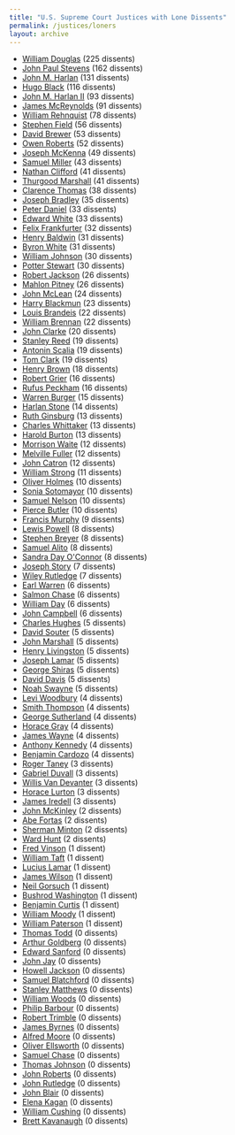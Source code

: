 ```yaml
---
title: "U.S. Supreme Court Justices with Lone Dissents"
permalink: /justices/loners
layout: archive
---
```


- [William Douglas](/justices/loners/wodouglas) (225 dissents)
- [John Paul Stevens](/justices/loners/jpstevens) (162 dissents)
- [John M. Harlan](/justices/loners/jharlan1) (131 dissents)
- [Hugo Black](/justices/loners/hlblack) (116 dissents)
- [John M. Harlan II](/justices/loners/jharlan2) (93 dissents)
- [James McReynolds](/justices/loners/jcmcreynolds) (91 dissents)
- [William Rehnquist](/justices/loners/whrehnquist) (78 dissents)
- [Stephen Field](/justices/loners/sjfield) (56 dissents)
- [David Brewer](/justices/loners/djbrewer) (53 dissents)
- [Owen Roberts](/justices/loners/ojroberts) (52 dissents)
- [Joseph McKenna](/justices/loners/jmckenna) (49 dissents)
- [Samuel Miller](/justices/loners/sfmiller) (43 dissents)
- [Nathan Clifford](/justices/loners/nclifford) (41 dissents)
- [Thurgood Marshall](/justices/loners/tmarshall) (41 dissents)
- [Clarence Thomas](/justices/loners/cthomas) (38 dissents)
- [Joseph Bradley](/justices/loners/jpbradley) (35 dissents)
- [Peter Daniel](/justices/loners/pvdaniel) (33 dissents)
- [Edward White](/justices/loners/edewhite) (33 dissents)
- [Felix Frankfurter](/justices/loners/ffrankfurter) (32 dissents)
- [Henry Baldwin](/justices/loners/hbaldwin) (31 dissents)
- [Byron White](/justices/loners/brwhite) (31 dissents)
- [William Johnson](/justices/loners/wjohnson) (30 dissents)
- [Potter Stewart](/justices/loners/pstewart) (30 dissents)
- [Robert Jackson](/justices/loners/rhjackson) (26 dissents)
- [Mahlon Pitney](/justices/loners/mpitney) (26 dissents)
- [John McLean](/justices/loners/jmclean) (24 dissents)
- [Harry Blackmun](/justices/loners/hablackmun) (23 dissents)
- [Louis Brandeis](/justices/loners/ldbrandeis) (22 dissents)
- [William Brennan](/justices/loners/wjbrennan) (22 dissents)
- [John Clarke](/justices/loners/jhclarke) (20 dissents)
- [Stanley Reed](/justices/loners/sfreed) (19 dissents)
- [Antonin Scalia](/justices/loners/ascalia) (19 dissents)
- [Tom Clark](/justices/loners/tcclark) (19 dissents)
- [Henry Brown](/justices/loners/hbbrown) (18 dissents)
- [Robert Grier](/justices/loners/rcgrier) (16 dissents)
- [Rufus Peckham](/justices/loners/rwpeckham) (16 dissents)
- [Warren Burger](/justices/loners/weburger) (15 dissents)
- [Harlan Stone](/justices/loners/hfstone) (14 dissents)
- [Ruth Ginsburg](/justices/loners/rbginsburg) (13 dissents)
- [Charles Whittaker](/justices/loners/cewhittaker) (13 dissents)
- [Harold Burton](/justices/loners/hhburton) (13 dissents)
- [Morrison Waite](/justices/loners/mrwaite) (12 dissents)
- [Melville Fuller](/justices/loners/mwfuller) (12 dissents)
- [John Catron](/justices/loners/jcatron) (12 dissents)
- [William Strong](/justices/loners/wstrong) (11 dissents)
- [Oliver Holmes](/justices/loners/owholmes) (10 dissents)
- [Sonia Sotomayor](/justices/loners/ssotomayor) (10 dissents)
- [Samuel Nelson](/justices/loners/snelson) (10 dissents)
- [Pierce Butler](/justices/loners/pbutler) (10 dissents)
- [Francis Murphy](/justices/loners/fmurphy) (9 dissents)
- [Lewis Powell](/justices/loners/lfpowell) (8 dissents)
- [Stephen Breyer](/justices/loners/sgbreyer) (8 dissents)
- [Samuel Alito](/justices/loners/saalito) (8 dissents)
- [Sandra Day O'Connor](/justices/loners/sdoconnor) (8 dissents)
- [Joseph Story](/justices/loners/jstory) (7 dissents)
- [Wiley Rutledge](/justices/loners/wbrutledge) (7 dissents)
- [Earl Warren](/justices/loners/ewarren) (6 dissents)
- [Salmon Chase](/justices/loners/spchase) (6 dissents)
- [William Day](/justices/loners/wrday) (6 dissents)
- [John Campbell](/justices/loners/jacampbell) (6 dissents)
- [Charles Hughes](/justices/loners/cehughes) (5 dissents)
- [David Souter](/justices/loners/dhsouter) (5 dissents)
- [John Marshall](/justices/loners/jmarshall) (5 dissents)
- [Henry Livingston](/justices/loners/hblivingston) (5 dissents)
- [Joseph Lamar](/justices/loners/jrlamar) (5 dissents)
- [George Shiras](/justices/loners/gshiras) (5 dissents)
- [David Davis](/justices/loners/ddavis) (5 dissents)
- [Noah Swayne](/justices/loners/nhswayne) (5 dissents)
- [Levi Woodbury](/justices/loners/lwoodbury) (4 dissents)
- [Smith Thompson](/justices/loners/sthompson) (4 dissents)
- [George Sutherland](/justices/loners/gsutherland) (4 dissents)
- [Horace Gray](/justices/loners/hgray) (4 dissents)
- [James Wayne](/justices/loners/jmwayne) (4 dissents)
- [Anthony Kennedy](/justices/loners/amkennedy) (4 dissents)
- [Benjamin Cardozo](/justices/loners/bncardozo) (4 dissents)
- [Roger Taney](/justices/loners/rbtaney) (3 dissents)
- [Gabriel Duvall](/justices/loners/gduvall) (3 dissents)
- [Willis Van Devanter](/justices/loners/wvandevanter) (3 dissents)
- [Horace Lurton](/justices/loners/hhlurton) (3 dissents)
- [James Iredell](/justices/loners/jiredell) (3 dissents)
- [John McKinley](/justices/loners/jmckinley) (2 dissents)
- [Abe Fortas](/justices/loners/afortas) (2 dissents)
- [Sherman Minton](/justices/loners/sminton) (2 dissents)
- [Ward Hunt](/justices/loners/whunt) (2 dissents)
- [Fred Vinson](/justices/loners/fmvinson) (1 dissent)
- [William Taft](/justices/loners/whtaft) (1 dissent)
- [Lucius Lamar](/justices/loners/lqlamar) (1 dissent)
- [James Wilson](/justices/loners/jwilson) (1 dissent)
- [Neil Gorsuch](/justices/loners/nmgorsuch) (1 dissent)
- [Bushrod Washington](/justices/loners/bwashington) (1 dissent)
- [Benjamin Curtis](/justices/loners/brcurtis) (1 dissent)
- [William Moody](/justices/loners/whmoody) (1 dissent)
- [William Paterson](/justices/loners/wpaterson) (1 dissent)
- [Thomas Todd](/justices/loners/ttodd) (0 dissents)
- [Arthur Goldberg](/justices/loners/ajgoldberg) (0 dissents)
- [Edward Sanford](/justices/loners/etsanford) (0 dissents)
- [John Jay](/justices/loners/jjay) (0 dissents)
- [Howell Jackson](/justices/loners/hejackson) (0 dissents)
- [Samuel Blatchford](/justices/loners/sblatchford) (0 dissents)
- [Stanley Matthews](/justices/loners/smatthews) (0 dissents)
- [William Woods](/justices/loners/wbwoods) (0 dissents)
- [Philip Barbour](/justices/loners/ppbarbour) (0 dissents)
- [Robert Trimble](/justices/loners/rtrimble) (0 dissents)
- [James Byrnes](/justices/loners/jfbyrnes) (0 dissents)
- [Alfred Moore](/justices/loners/amoore) (0 dissents)
- [Oliver Ellsworth](/justices/loners/oellsworth) (0 dissents)
- [Samuel Chase](/justices/loners/schase) (0 dissents)
- [Thomas Johnson](/justices/loners/tjohnson) (0 dissents)
- [John Roberts](/justices/loners/jgroberts) (0 dissents)
- [John Rutledge](/justices/loners/jrutledge) (0 dissents)
- [John Blair](/justices/loners/jblair) (0 dissents)
- [Elena Kagan](/justices/loners/ekagan) (0 dissents)
- [William Cushing](/justices/loners/wcushing) (0 dissents)
- [Brett Kavanaugh](/justices/loners/bmkavanaugh) (0 dissents)
